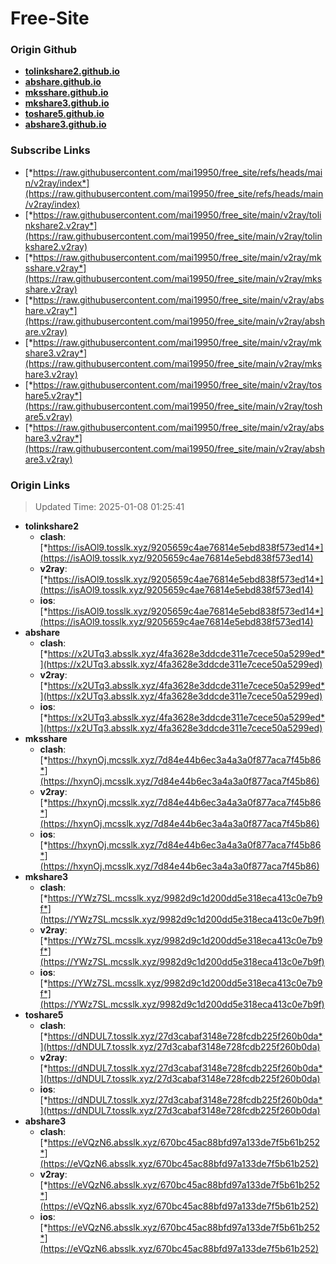 # Free-Site

### Origin Github

- [**tolinkshare2.github.io**](https://github.com/tolinkshare2/tolinkshare2.github.io)
- [**abshare.github.io**](https://github.com/abshare/abshare.github.io)
- [**mksshare.github.io**](https://github.com/mksshare/mksshare.github.io)
- [**mkshare3.github.io**](https://github.com/mkshare3/mkshare3.github.io)
- [**toshare5.github.io**](https://github.com/toshare5/toshare5.github.io)
- [**abshare3.github.io**](https://github.com/abshare3/abshare3.github.io)

### Subscribe Links

- [*https://raw.githubusercontent.com/mai19950/free_site/refs/heads/main/v2ray/index*](https://raw.githubusercontent.com/mai19950/free_site/refs/heads/main/v2ray/index)
- [*https://raw.githubusercontent.com/mai19950/free_site/main/v2ray/tolinkshare2.v2ray*](https://raw.githubusercontent.com/mai19950/free_site/main/v2ray/tolinkshare2.v2ray)
- [*https://raw.githubusercontent.com/mai19950/free_site/main/v2ray/mksshare.v2ray*](https://raw.githubusercontent.com/mai19950/free_site/main/v2ray/mksshare.v2ray)
- [*https://raw.githubusercontent.com/mai19950/free_site/main/v2ray/abshare.v2ray*](https://raw.githubusercontent.com/mai19950/free_site/main/v2ray/abshare.v2ray)
- [*https://raw.githubusercontent.com/mai19950/free_site/main/v2ray/mkshare3.v2ray*](https://raw.githubusercontent.com/mai19950/free_site/main/v2ray/mkshare3.v2ray)
- [*https://raw.githubusercontent.com/mai19950/free_site/main/v2ray/toshare5.v2ray*](https://raw.githubusercontent.com/mai19950/free_site/main/v2ray/toshare5.v2ray)
- [*https://raw.githubusercontent.com/mai19950/free_site/main/v2ray/abshare3.v2ray*](https://raw.githubusercontent.com/mai19950/free_site/main/v2ray/abshare3.v2ray)

### Origin Links

> Updated Time: 2025-01-08 01:25:41

- **tolinkshare2**
  - **clash**: [*https://isAOl9.tosslk.xyz/9205659c4ae76814e5ebd838f573ed14*](https://isAOl9.tosslk.xyz/9205659c4ae76814e5ebd838f573ed14)
  - **v2ray**: [*https://isAOl9.tosslk.xyz/9205659c4ae76814e5ebd838f573ed14*](https://isAOl9.tosslk.xyz/9205659c4ae76814e5ebd838f573ed14)
  - **ios**: [*https://isAOl9.tosslk.xyz/9205659c4ae76814e5ebd838f573ed14*](https://isAOl9.tosslk.xyz/9205659c4ae76814e5ebd838f573ed14)
- **abshare**
  - **clash**: [*https://x2UTq3.absslk.xyz/4fa3628e3ddcde311e7cece50a5299ed*](https://x2UTq3.absslk.xyz/4fa3628e3ddcde311e7cece50a5299ed)
  - **v2ray**: [*https://x2UTq3.absslk.xyz/4fa3628e3ddcde311e7cece50a5299ed*](https://x2UTq3.absslk.xyz/4fa3628e3ddcde311e7cece50a5299ed)
  - **ios**: [*https://x2UTq3.absslk.xyz/4fa3628e3ddcde311e7cece50a5299ed*](https://x2UTq3.absslk.xyz/4fa3628e3ddcde311e7cece50a5299ed)
- **mksshare**
  - **clash**: [*https://hxynOj.mcsslk.xyz/7d84e44b6ec3a4a3a0f877aca7f45b86*](https://hxynOj.mcsslk.xyz/7d84e44b6ec3a4a3a0f877aca7f45b86)
  - **v2ray**: [*https://hxynOj.mcsslk.xyz/7d84e44b6ec3a4a3a0f877aca7f45b86*](https://hxynOj.mcsslk.xyz/7d84e44b6ec3a4a3a0f877aca7f45b86)
  - **ios**: [*https://hxynOj.mcsslk.xyz/7d84e44b6ec3a4a3a0f877aca7f45b86*](https://hxynOj.mcsslk.xyz/7d84e44b6ec3a4a3a0f877aca7f45b86)
- **mkshare3**
  - **clash**: [*https://YWz7SL.mcsslk.xyz/9982d9c1d200dd5e318eca413c0e7b9f*](https://YWz7SL.mcsslk.xyz/9982d9c1d200dd5e318eca413c0e7b9f)
  - **v2ray**: [*https://YWz7SL.mcsslk.xyz/9982d9c1d200dd5e318eca413c0e7b9f*](https://YWz7SL.mcsslk.xyz/9982d9c1d200dd5e318eca413c0e7b9f)
  - **ios**: [*https://YWz7SL.mcsslk.xyz/9982d9c1d200dd5e318eca413c0e7b9f*](https://YWz7SL.mcsslk.xyz/9982d9c1d200dd5e318eca413c0e7b9f)
- **toshare5**
  - **clash**: [*https://dNDUL7.tosslk.xyz/27d3cabaf3148e728fcdb225f260b0da*](https://dNDUL7.tosslk.xyz/27d3cabaf3148e728fcdb225f260b0da)
  - **v2ray**: [*https://dNDUL7.tosslk.xyz/27d3cabaf3148e728fcdb225f260b0da*](https://dNDUL7.tosslk.xyz/27d3cabaf3148e728fcdb225f260b0da)
  - **ios**: [*https://dNDUL7.tosslk.xyz/27d3cabaf3148e728fcdb225f260b0da*](https://dNDUL7.tosslk.xyz/27d3cabaf3148e728fcdb225f260b0da)
- **abshare3**
  - **clash**: [*https://eVQzN6.absslk.xyz/670bc45ac88bfd97a133de7f5b61b252*](https://eVQzN6.absslk.xyz/670bc45ac88bfd97a133de7f5b61b252)
  - **v2ray**: [*https://eVQzN6.absslk.xyz/670bc45ac88bfd97a133de7f5b61b252*](https://eVQzN6.absslk.xyz/670bc45ac88bfd97a133de7f5b61b252)
  - **ios**: [*https://eVQzN6.absslk.xyz/670bc45ac88bfd97a133de7f5b61b252*](https://eVQzN6.absslk.xyz/670bc45ac88bfd97a133de7f5b61b252)
